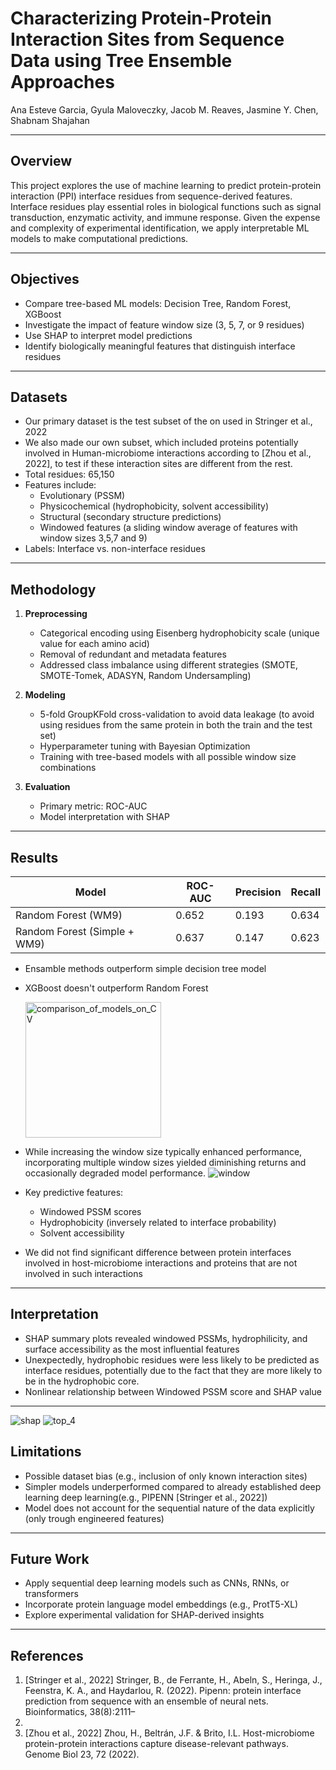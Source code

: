 # Characterizing Protein-Protein Interaction Sites from Sequence Data using Tree Ensemble Approaches


Ana Esteve Garcia, Gyula Maloveczky, Jacob M. Reaves,  Jasmine Y. Chen,   Shabnam Shajahan


---

## Overview

This project explores the use of machine learning to predict protein-protein interaction (PPI) interface residues from sequence-derived features. Interface residues play essential roles in biological functions such as signal transduction, enzymatic activity, and immune response. Given the expense and complexity of experimental identification, we apply interpretable ML models to make computational predictions.

---

## Objectives

- Compare tree-based ML models: Decision Tree, Random Forest, XGBoost
- Investigate the impact of feature window size (3, 5, 7, or 9 residues)
- Use SHAP to interpret model predictions
- Identify biologically meaningful features that distinguish interface residues

---

## Datasets
- Our primary dataset is the test subset of the on used in Stringer et al., 2022
- We also made our own subset, which included proteins potentially involved in Human-microbiome interactions according to [Zhou et al., 2022], to test if these interaction sites are different from the rest.
- Total residues: 65,150  
- Features include:
  - Evolutionary (PSSM)
  - Physicochemical (hydrophobicity, solvent accessibility)
  - Structural (secondary structure predictions)
  - Windowed features (a sliding window average of features with window sizes 3,5,7 and 9)
- Labels: Interface vs. non-interface residues  


---

## Methodology

1. **Preprocessing**
   - Categorical encoding using Eisenberg hydrophobicity scale (unique value for each amino acid)
   - Removal of redundant and metadata features
   - Addressed class imbalance using different strategies (SMOTE, SMOTE-Tomek, ADASYN, Random Undersampling)

2. **Modeling**
   - 5-fold GroupKFold cross-validation to avoid data leakage (to avoid using residues from the same protein in both the train and the test set)
   - Hyperparameter tuning with Bayesian Optimization
   - Training with tree-based models with all possible window size combinations

3. **Evaluation**
   - Primary metric: ROC-AUC
   - Model interpretation with SHAP
     
  

---

## Results

| Model                     | ROC-AUC | Precision | Recall |
|---------------------------|---------|-----------|--------|
| Random Forest (WM9)       | 0.652   | 0.193     | 0.634  |
| Random Forest (Simple + WM9) | 0.637 | 0.147    | 0.623     |



- Ensamble methods outperform simple decision tree model
- XGBoost doesn't outperform Random Forest

  
  <img width="217" alt="comparison_of_models_on_CV" src="https://github.com/user-attachments/assets/29e0f996-189d-4d4a-9172-44e63c362dae" />
- While increasing the window size typically enhanced performance, incorporating multiple window sizes yielded diminishing returns and occasionally degraded model performance.
![window](https://github.com/user-attachments/assets/453a9eb5-70d5-4efd-97ed-99f6eadf2592)

  
- Key predictive features:
  - Windowed PSSM scores
  - Hydrophobicity (inversely related to interface probability)
  - Solvent accessibility
 
- We did not find significant difference between protein interfaces involved in host-microbiome interactions and proteins that are not involved in such interactions
 
    


---

## Interpretation

- SHAP summary plots revealed windowed PSSMs, hydrophilicity, and surface accessibility as the most influential features
- Unexpectedly, hydrophobic residues were less likely to be predicted as interface residues, potentially due to the fact that they are more likely to be in the hydrophobic core.
- Nonlinear relationship between Windowed PSSM score and SHAP value

---
![shap](https://github.com/user-attachments/assets/3e333b6a-58f9-4789-8069-e5b64ba70884)
![top_4](https://github.com/user-attachments/assets/9c7b27aa-d648-40a5-9da8-b6c4f2cc1997)

## Limitations

- Possible dataset bias (e.g., inclusion of only known interaction sites)
- Simpler models underperformed compared to already established deep learning deep learning(e.g., PIPENN [Stringer et al., 2022])
- Model does not account for the sequential nature of the data explicitly (only trough engineered features)

---

## Future Work

- Apply sequential deep learning models such as CNNs, RNNs, or transformers
- Incorporate protein language model embeddings (e.g., ProtT5-XL)
- Explore experimental validation for SHAP-derived insights

---

## References
1. [Stringer et al., 2022] Stringer, B., de Ferrante, H., Abeln,
S., Heringa, J., Feenstra, K. A., and Haydarlou, R. (2022).
Pipenn: protein interface prediction from sequence with
an ensemble of neural nets. Bioinformatics, 38(8):2111–
2118.
2. [Zhou et al., 2022] Zhou, H., Beltrán, J.F. & Brito, I.L. Host-microbiome protein-protein interactions capture disease-relevant pathways. Genome Biol 23, 72 (2022).
